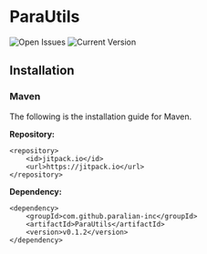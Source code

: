 # ParaUtils
![Open Issues](https://img.shields.io/github/issues/paralian-inc/ParaUtils) ![Current Version](https://img.shields.io/github/v/tag/paralian-inc/ParaUtils)

## Installation

### Maven

The following is the installation guide for Maven.

**Repository:**
```
<repository>
    <id>jitpack.io</id>
    <url>https://jitpack.io</url>
</repository>
```

**Dependency:**
```
<dependency>
    <groupId>com.github.paralian-inc</groupId>
    <artifactId>ParaUtils</artifactId>
    <version>v0.1.2</version>
</dependency>
```
